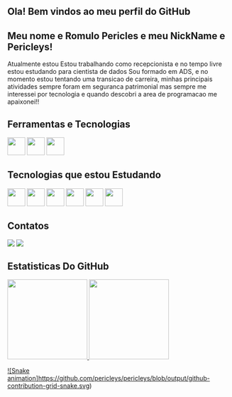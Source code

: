 ## Ola! Bem vindos ao meu perfil do GitHub
## Meu nome e Romulo Pericles e meu NickName e Pericleys!

Atualmente estou Estou trabalhando como recepcionista e no tempo livre estou estudando para cientista de dados
Sou formado em ADS, e no momento estou tentando uma transicao de carreira, minhas principais atividades sempre foram em seguranca patrimonial
mas sempre me interessei por tecnologia e quando descobri a area de programacao me apaixonei!!



## Ferramentas e Tecnologias
  
  <img src="https://cdn.jsdelivr.net/gh/devicons/devicon@latest/icons/github/github-original-wordmark.svg" width="40" height="40" /> <img src="https://cdn.jsdelivr.net/gh/devicons/devicon@latest/icons/eclipse/eclipse-original.svg" width="40" height="40" />
            <img src="https://cdn.jsdelivr.net/gh/devicons/devicon@latest/icons/vscode/vscode-original.svg" width="40" height="40"/>
          
          
          

## Tecnologias que estou Estudando

  <img src="https://cdn.jsdelivr.net/gh/devicons/devicon@latest/icons/java/java-original-wordmark.svg" width="40" height="40" /> <img src="https://cdn.jsdelivr.net/gh/devicons/devicon@latest/icons/mysql/mysql-original-wordmark.svg" width="40" height="40"  /> <img src="https://cdn.jsdelivr.net/gh/devicons/devicon@latest/icons/postgresql/postgresql-original-wordmark.svg" width="40" height="40" /> <img src="https://cdn.jsdelivr.net/gh/devicons/devicon@latest/icons/python/python-original-wordmark.svg" width="40" height="40"/> 
<img src="https://cdn.jsdelivr.net/gh/devicons/devicon@latest/icons/linux/linux-original.svg" width="40"  heigth="40"/> <img src="https://cdn.jsdelivr.net/gh/devicons/devicon@latest/icons/docker/docker-original.svg" width="40"  heigth="40"/>
          


  ## Contatos

  <div>
<a href = "pericleys@gmail.com"><img loading="lazy" src="https://img.shields.io/badge/Gmail-D14836?style=for-the-badge&logo=gmail&logoColor=white" target="_blank"></a>
<a href="https://www.linkedin.com/in/r%C3%B4mulo-pericles-b84129160/" target="_blank"><img loading="lazy" src="https://img.shields.io/badge/-LinkedIn-%230077B5?style=for-the-badge&logo=linkedin&logoColor=white" target="_blank"></a>   
</div>
            
          
## Estatisticas Do GitHub
<div>
<a href="https://github.com/pericleys">
<img loading="lazy" height="180em" src="https://github-readme-stats.vercel.app/api/top-langs/?username=pericleys&layout=compact&langs_count=7&theme=radical"/>
<img loading="lazy" height="180em" src="https://github-readme-stats.vercel.app/api?username=pericleys&show_icons=true&theme=radical&include_all_commits=true&count_private=true"/>
</div>


![Snake animation]https://github.com/pericleys/pericleys/blob/output/github-contribution-grid-snake.svg)
